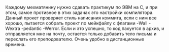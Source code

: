 Каждому мехматянину нужно сдавать практикум по ЭВМ на С, и при этом, самое противное в этих задачах это настройки компилятора. Данный прокет проверяет стиль написания коммита, если с ним все хорошо, пытается собрать проект по мейкфайлу с флагами -Wall -Wextra -pedantic -Werror.
Если и это успешно, то код пакуется в архив, и отправляется мне на почту, остается только добавить тело письма и переслать его преподователю. Очень удобно в дистанционные времена.
